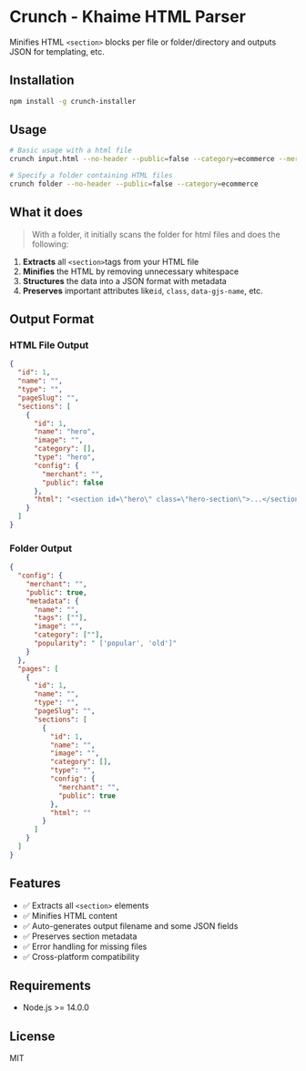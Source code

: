 # Crunch - Khaime HTML Parser

Minifies HTML `<section>` blocks per file or folder/directory and outputs JSON for templating, etc.

## Installation

```bash
npm install -g crunch-installer
```

## Usage

```bash
# Basic usage with a html file
crunch input.html --no-header --public=false --category=ecommerce --merchant=johnDoe

# Specify a folder containing HTML files
crunch folder --no-header --public=false --category=ecommerce
```

## What it does

> With a folder, it initially scans the folder for html files and does the following:

1. **Extracts** all `<section>`tags from your HTML file
2. **Minifies** the HTML by removing unnecessary whitespace
3. **Structures** the data into a JSON format with metadata
4. **Preserves** important attributes like`id`, `class`, `data-gjs-name`, etc.

## Output Format

### HTML File Output

```json
{
  "id": 1,
  "name": "",
  "type": "",
  "pageSlug": "",
  "sections": [
    {
      "id": 1,
      "name": "hero",
      "image": "",
      "category": [],
      "type": "hero",
      "config": {
        "merchant": "",
        "public": false
      },
      "html": "<section id=\"hero\" class=\"hero-section\">...</section>"
    }
  ]
}
```

### Folder Output

```json
{
  "config": {
    "merchant": "",
    "public": true,
    "metadata": {
      "name": "",
      "tags": [""],
      "image": "",
      "category": [""],
      "popularity": " ['popular', 'old']"
    }
  },
  "pages": [
    {
      "id": 1,
      "name": "",
      "type": "",
      "pageSlug": "",
      "sections": [
        {
          "id": 1,
          "name": "",
          "image": "",
          "category": [],
          "type": "",
          "config": {
            "merchant": "",
            "public": true
          },
          "html": ""
        }
      ]
    }
  ]
}
```

## Features

- ✅ Extracts all `<section>` elements
- ✅ Minifies HTML content
- ✅ Auto-generates output filename and some JSON fields
- ✅ Preserves section metadata
- ✅ Error handling for missing files
- ✅ Cross-platform compatibility

## Requirements

- Node.js >= 14.0.0

## License

MIT

